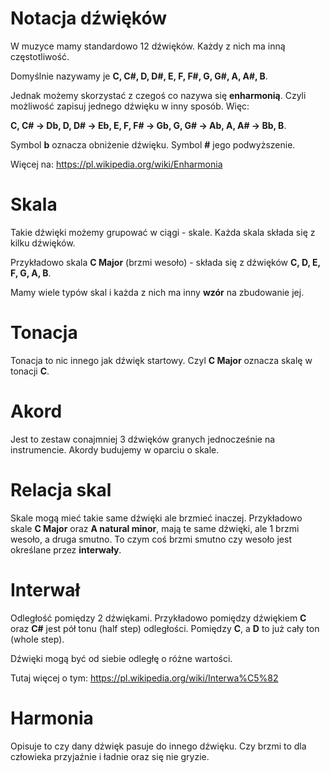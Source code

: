 # Notacja dźwięków

W muzyce mamy standardowo 12 dźwięków. Każdy z nich ma inną częstotliwość.

Domyślnie nazywamy je **C, C#, D, D#, E, F, F#, G, G#, A, A#, B**.

Jednak możemy skorzystać z czegoś co nazywa się **enharmonią**. Czyli możliwość zapisuj jednego dźwięku w inny sposób. Więc:

**C, C# -> Db, D, D# -> Eb, E, F, F# -> Gb, G, G# -> Ab, A, A# -> Bb, B**.

Symbol **b** oznacza obniżenie dźwięku. Symbol **#** jego podwyższenie. 

Więcej na: https://pl.wikipedia.org/wiki/Enharmonia

# Skala

Takie dźwięki możemy grupować w ciągi - skale. Każda skala składa się z kilku dźwięków.

Przykładowo skala **C Major** (brzmi wesoło) - składa się z dźwięków **C, D, E, F, G, A, B**. 

Mamy wiele typów skal i każda z nich ma inny **wzór** na zbudowanie jej.

# Tonacja

Tonacja to nic innego jak dźwięk startowy. Czyl **C Major** oznacza skalę w tonacji **C**. 

# Akord

Jest to zestaw conajmniej 3 dźwięków granych jednocześnie na instrumencie. Akordy budujemy w oparciu o skale.

# Relacja skal

Skale mogą mieć takie same dźwięki ale brzmieć inaczej. Przykładowo skale **C Major** oraz **A natural minor**, mają te same dźwięki, ale 1 brzmi wesoło, a druga smutno. 
To czym coś brzmi smutno czy wesoło jest określane przez **interwały**.

# Interwał 

Odległość pomiędzy 2 dźwiękami. Przykładowo pomiędzy dźwiękiem **C** oraz **C#** jest pół tonu (half step) odległości. Pomiędzy **C**, a **D** to już cały ton (whole step).

Dźwięki mogą być od siebie odległę o różne wartości.

Tutaj więcej o tym:
https://pl.wikipedia.org/wiki/Interwa%C5%82

# Harmonia

Opisuje to czy dany dźwięk pasuje do innego dźwięku. Czy brzmi to dla człowieka przyjaźnie i ładnie oraz się nie gryzie.
